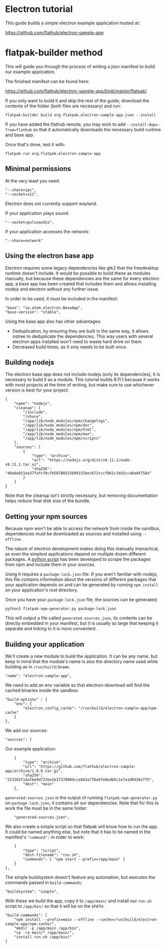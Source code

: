 # Electron tutorial

This guide builds a simple electron example application hosted at:

https://github.com/flathub/electron-sample-app

# flatpak-builder method

This will guide you through the process of writing a json manifest to build our example application.

The finished manifest can be found here:

https://github.com/flathub/electron-sample-app/blob/master/flatpak/

If you only want to build it and skip the rest of the guide, download the contents of the folder (both files are necessary) and run:

    flatpak-builder build org.flatpak.electron-sample-app.json --install

If you have added the flathub remote, you may wish to add `--install-deps-from=flathub`
so that it automatically downloads the necessary build runtime and base app.

Once that's done, test it with:

    flatpak run org.flatpak.electron-sample-app

## Minimal permissions

At the very least you need:

    "--share=ipc",
    "--socket=x11",
Electron does not currently support wayland.

If your application plays sound:

    "--socket=pulseaudio",

If your application accesses the network:

    "--share=network"

## Using the electron base app

Electron requires some legacy dependencies like gtk2 that the freedesktop runtime doesn't include. It would be possible to build these as modules manually, but because these dependencies are the same for every electron app, a base app has been created that includes them and allows installing nodejs and electron without any further issue.

In order to be used, it must be included in the manifest:

    "base": "io.atom.electron.BaseApp",
    "base-version": "stable",

Using the base app also has other advantages:
 - Deduplication, by ensuring they are built in the same way, it allows ostree to deduplicate the dependencies. This way users with several electron apps installed won't need to waste hard drive on them.
 - Decreased build times, as it only needs to be built once.

## Building nodejs

The electron base app does not include nodejs (only its dependencies), it is necessary to build it as a module. This tutorial builds 8.11.1 because it works with most projects at the time of writing, but make sure to use whichever version is best for your project.

    {
        "name": "nodejs",
        "cleanup": [
            "/include",
            "/share",
            "/app/lib/node_modules/npm/changelogs",
            "/app/lib/node_modules/npm/doc",
            "/app/lib/node_modules/npm/html",
            "/app/lib/node_modules/npm/man",
            "/app/lib/node_modules/npm/scripts"
        ],
        "sources": [
            {
                "type": "archive",
                "url": "https://nodejs.org/dist/v8.11.1/node-v8.11.1.tar.xz",
                "sha256": "40a6eb51ea37fafcf0cfb58786b15b99152bec672cccf861c14d1cca0ad4758a"
            }
        ]
    }

Note that the cleanup isn't strictly necessary, but removing documentation helps reduce final disk size of the bundle.

## Getting your npm sources

Because npm won't be able to access the network from inside the sandbox, dependencies must be downloaded as sources and installed using `--offline`.

The nature of electron development makes doing this manually impractical, as even the simplest applications depend on multiple dozen different packages. A [python script](https://github.com/flatpak/flatpak-builder-tools/tree/master/npm) has been developed to scrape the packages from npm and include them in your sources.

Using it requires a `package-lock.json` file. If you aren't familiar with nodejs, this file contains information about the versions of different packages that your application depends on and can be generated by running `npm install` on your application's root directory.

Once you have your `package-lock.json` file, the sources can be generated:

    python3 flatpak-npm-generator.py package-lock.json

This will output a file called `generated-sources.json`, its contents can be directly embedded in your manifest, but it is usually so large that keeping it separate and linking to it is more convenient.

## Building your application

We'll create a new module to build the application. It can be any name, but keep in mind that the module's name is also the directory name used while building as in `/run/build/$name`.

    "name": "electron-sample-app",

We need to add an env variable so that electron-download will find the cached binaries inside the sandbox:

    "build-options" : {
        "env": {
            "electron_config_cache": "/run/build/electron-sample-app/npm-cache"
        }
    },

We add our sources:

    "sources": [

Our example application:

        {
            "type": "archive",
            "url": "https://github.com/flathub/electron-sample-app/archive/1.0.0.tar.gz",
            "sha256": "221582f14afbe9d723ee1b1737800dcce843a776ebfe8edb5c1e7a1d0d36e7f5",
            "dest": "main"
        },

`generated-sources.json` is the output of running `flatpak-npm-generator.py` on `package-lock.json`, it contains all our dependencies. Note that for this to work the file must be in the same folder:

        "generated-sources.json",

We also create a simple script so that flatpak will know how to run the app. It could be named anything else, but note that it has to be named in the manifest's `"command":` in order to work:

        {
            "type": "script",
            "dest-filename": "run.sh",
            "commands": [ "npm start --prefix=/app/main" ]
        }
    ],

The simple buildsystem doesn't feature any automation, but executes the commands passed in `build-commands`:

    "buildsystem": "simple",

With these we build the app, copy it to `/app/main/` and install our `run.sh` script to `/app/bin/` so that it will be on the `$PATH`:

    "build-commands": [
        "npm install --prefix=main --offline --cache=/run/build/electron-sample-app/npm-cache/",
        "mkdir -p /app/main /app/bin",
        "cp -ra main/* /app/main/",
        "install run.sh /app/bin/"
    ]
